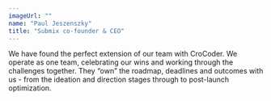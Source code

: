 ```yaml
---
imageUrl: ""
name: "Paul Jeszenszky"
title: "Submix co-founder & CEO"
---
```

We have found the perfect extension of our team with CroCoder. We operate as one team, celebrating our wins and working through the challenges together. They “own” the roadmap, deadlines and outcomes with us - from the ideation and direction stages through to post-launch optimization.
